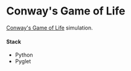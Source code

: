# Conway's Game of Life

<p><a href="https://en.wikipedia.org/wiki/Conway%27s_Game_of_Life">Conway's Game of Life</a> simulation.</p>

#### Stack
<ul>
  <li>Python</li>
  <li>Pyglet<l/i>
</ul>

